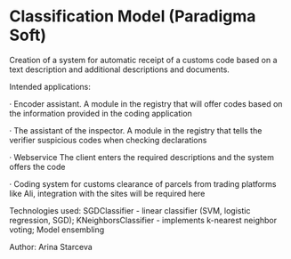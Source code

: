 # Classification Model (Paradigma Soft)


Сreation of a system for automatic receipt of a customs code based on a text description and additional descriptions and documents.


Intended applications:

· Encoder assistant. 
A module in the registry that will offer codes based on the information provided in the coding application 

· The assistant of the inspector. 
A module in the registry that tells the verifier suspicious codes when checking declarations 

· Webservice 
The client enters the required descriptions and the system offers the code

· Coding system for customs clearance of parcels from trading platforms like Ali, integration with the sites will be required here


Technologies used: 
SGDClassifier - linear classifier (SVM, logistic regression, SGD);
KNeighborsClassifier - implements k-nearest neighbor voting;
Model ensembling

Author: Arina Starceva
